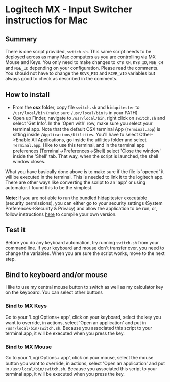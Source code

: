 # Logitech MX - Input Switcher instructios for Mac

## Summary
There is one script provided, `switch.sh`. This same script needs to be deployed across as many Mac computers as you are controlling via MX Mouse and Keys. You only need to make changes to `KYB_CH`, `KYB_ID`, `MSE_CH` and `MSE_ID` depending on your configuration. Please read the comments. You should not have to change the `RCVR_PID` and `RCVR_VID` variables but always good to check as described in the comments.

## How to install 
- From the **osx** folder, copy file `switch.sh`  and `hidapitester` to `/usr/local/bin` (make sure `/usr/local/bin` is in your PATH)
- Open up Finder, navigate to `/usr/local/bin`, right click on `switch.sh` and select 'Get Info'. In the 'Open with' row, make sure you select your terminal app. Note that the default OSX terminal App (`Terminal.app`) is sitting inside `/Applications/Utilities`. You'll have to select Other->Enable All Applications, go inside the utilities folder and select `Terminal.app`. I like to use this terminal, and in the terminal app preferences (Terminal->Preferences->Shell) select 'Close the window' inside the 'Shell' tab. That way, when the script is launched, the shell window closes. 

What you have basically done above is to make sure if the file is 'opened' it will be executed in the terminal. This is needed to link it to the logitech app. There are other ways like converting the script to an 'app' or using automator. I found this to be the simplest.

**Note:** If you are not able to run the bundled hidapitester executable (security permissions), you can either go to your security settings (System Preferences->Security & Privacy) and allow the application to be run, or,  follow instructions [here](https://github.com/todbot/hidapitester) to compile your own version.

## Test it
Before you do any keyboard automation, try running `switch.sh` from your command line. If your keyboard and mouse don't transfer over, you need to change 
the variables. When you are sure the script works, move to the next step.

## Bind to keyboard and/or mouse
I like to use my central mouse button to switch as well as my calculator key on the keyboard. You can select other buttons

### Bind to MX Keys
Go to your 'Logi Options+ app', click on your keyboard, select the key you want to override, in actions, select 'Open an application' and put in `/usr/local/bin/switch.sh`. Because you associated this script to your terminal app, it will be executed when you press the key.

### Bind to MX Mouse
Go to your 'Logi Options+ app', click on your mouse, select the mouse button you want to override, in actions, select 'Open an application' and put in `/usr/local/bin/switch.sh`. Because you associated this script to your terminal app, it will be executed when you press the key.

